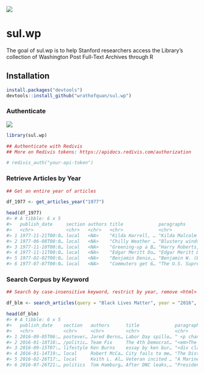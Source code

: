 
<!-- README.md is generated from README.Rmd. Please edit that file -->

![](https://travis-ci.org/wrathofquan/sul.wp.svg?branch=master)

# sul.wp

<!-- badges: start -->
<!-- badges: end -->

The goal of sul.wp is to help Stanford researchers access the Library’s
collection of Washington Post Full-Text Archives through R

## Installation

``` r
install.packages("devtools")
devtools::install_github("wrathofquan/sul.wp")
```

### Authenticate

![](assets/redivis-api.gif)

``` r
library(sul.wp)

## Authenticate with Redivis
## More on Redivis tokens: https://apidocs.redivis.com/authorization

# redivis_auth("your-api-token")
```

### Retrieve Articles by Year

``` r
## Get an entire year of articles

df_1977 <- get_articles_year("1977")

head(df_1977)
#> # A tibble: 6 x 5
#>   publish_date     section authors title             paragraphs                 
#>   <chr>            <chr>   <chr>   <chr>             <chr>                      
#> 1 1977-11-21T00:0… local   <NA>    "Kilda Harrell, … "Kilda Malcolm Harrell, 84…
#> 2 1977-06-08T00:0… local   <NA>    "Chilly Weather … "Blustery winds and unreas…
#> 3 1977-11-10T00:0… local   <NA>    "Greening-up a B… "Harry Roberts, Washington…
#> 4 1977-11-11T00:0… local   <NA>    "Edgar Meritt Do… "Edgar Meritt Douglass, 74…
#> 5 1977-02-02T00:0… local   <NA>    "Benjamin Denio,… "Benjamin W. (Ben) Denio, …
#> 6 1977-07-07T00:0… local   <NA>    "Commuters get 6… "The U.S. Supreme Court th…
```

### Search Corpus by Keyword

``` r
## Search by case-insensitive keyword, restrict by year, remove <html> formatting from articles

df_blm <- search_articles(query = "Black Lives Matter", year = "2016", strip_html = FALSE)

head(df_blm)
#> # A tibble: 6 x 5
#>   publish_date    section   authors      title             paragraphs           
#>   <chr>           <chr>     <chr>        <chr>             <chr>                
#> 1 2016-09-05T06:… postever… Jared Berns… Labor Day spillo… " <p channel=\"wp.co…
#> 2 2016-01-18T18:… /politic… Team Fix     The 4th Democrat… "<em>The complete tr…
#> 3 2016-09-15T07:… lifestyle Ken Burns    essay by ken bur… "<div class=\"inline…
#> 4 2016-01-14T19:… local     Robert McCa… City fails to me… "The District failed…
#> 5 2016-02-26T17:… local     Keith L. Al… Veteran incited … "A Marine war vetera…
#> 6 2016-07-26T21:… politics  Tom Hamburg… After DNC leaks,… "President Obama on …
```

<!-- What is special about using `README.Rmd` instead of just `README.md`? You can include R chunks like so: -->
<!-- ```{r cars} -->
<!-- summary(cars) -->
<!-- ``` -->
<!-- You'll still need to render `README.Rmd` regularly, to keep `README.md` up-to-date. `devtools::build_readme()` is handy for this. You could also use GitHub Actions to re-render `README.Rmd` every time you push. An example workflow can be found here: <https://github.com/r-lib/actions/tree/master/examples>. -->
<!-- You can also embed plots, for example: -->
<!-- ```{r pressure, echo = FALSE} -->
<!-- plot(pressure) -->
<!-- ``` -->
<!-- In that case, don't forget to commit and push the resulting figure files, so they display on GitHub and CRAN. -->
